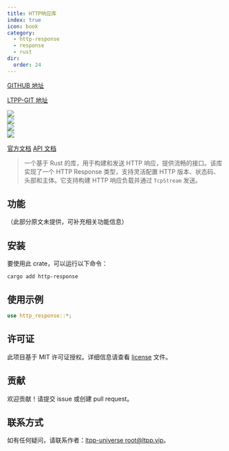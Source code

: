 ```yaml
---
title: HTTP响应库
index: true
icon: book
category:
  - http-response
  - response
  - rust
dir:
  order: 24
---
```


[GITHUB 地址](https://github.com/ltpp-universe/http-response)

[LTPP-GIT 地址](https://git.ltpp.vip/root/http-response)

<Share colorful />
<Catalog />

[![](https://img.shields.io/crates/v/http-response.svg)](https://crates.io/crates/http-response)<br>
[![](https://docs.rs/http-response/badge.svg)](https://docs.rs/http-response)<br>
[![](https://img.shields.io/crates/l/http-response.svg)](./license)<br>
[![](https://github.com/ltpp-universe/http-response/workflows/Rust/badge.svg)](https://github.com/ltpp-universe/http-response/actions?query=workflow:Rust)

[官方文档](https://docs.ltpp.vip/HTTP-RESPONSE/)
[API 文档](https://docs.rs/http-response/latest/http_response/)

> 一个基于 Rust 的库，用于构建和发送 HTTP 响应，提供流畅的接口。该库实现了一个 HTTP Response 类型，支持灵活配置 HTTP 版本、状态码、头部和主体。它支持构建 HTTP 响应负载并通过 `TcpStream` 发送。

## 功能

（此部分原文未提供，可补充相关功能信息）

## 安装

要使用此 crate，可以运行以下命令：

```shell
cargo add http-response
```

## 使用示例

```rust
use http_response::*;
```

## 许可证

此项目基于 MIT 许可证授权。详细信息请查看 [license](license) 文件。

## 贡献

欢迎贡献！请提交 issue 或创建 pull request。

## 联系方式

如有任何疑问，请联系作者：[ltpp-universe <root@ltpp.vip>](mailto:root@ltpp.vip)。
